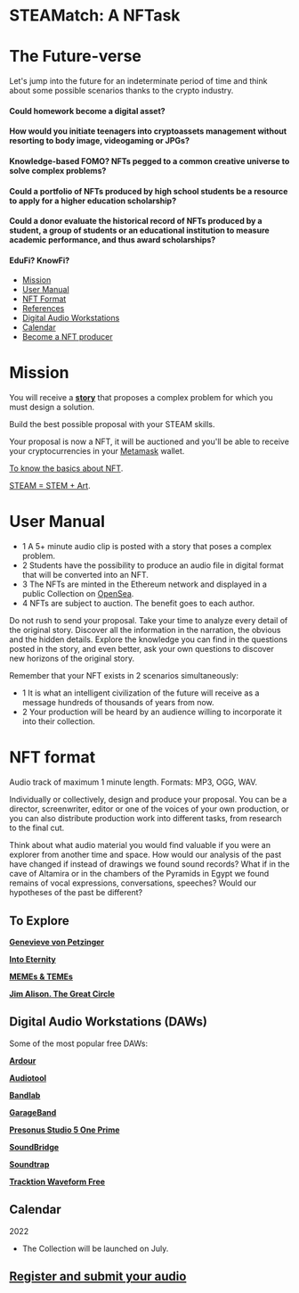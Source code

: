 # STEAMatch: A NFTask

# The Future-verse

Let's jump into the future for an indeterminate period of time and think about some possible scenarios thanks to the crypto industry.

#### Could homework become a digital asset?

#### How would you initiate teenagers into cryptoassets management without resorting to body image, videogaming or JPGs?

#### Knowledge-based FOMO? NFTs pegged to a common creative universe to solve complex problems?

#### Could a portfolio of NFTs produced by high school students be a resource to apply for a higher education scholarship?

#### Could a donor evaluate the historical record of NFTs produced by a student, a group of students or an educational institution to measure academic performance, and thus award scholarships?

#### EduFi? KnowFi?

* [Mission](#mission)
* [User Manual](#user-manual)
* [NFT Format](#nft-format)
* [References](#to-explore)
* [Digital Audio Workstations](#digital-audio-workstations-daws)
* [Calendar](#calendar)
* [Become a NFT producer](#register-and-submit-your-audio)

# Mission

You will receive a **[story](https://github.com/steamatch/STEAMatch-A-NFTask/blob/main/audio%20steamatch%20eng.mp3/)** that proposes a complex problem for which you must design a solution.

Build the best possible proposal with your STEAM skills. 

Your proposal is now a NFT, it will be auctioned and you'll be able to receive your cryptocurrencies in your [Metamask](https://metamask.io/) wallet.

[To know the basics about NFT](https://en.wikipedia.org/wiki/Non-fungible_token/).

[STEAM = STEM + Art](https://en.wikipedia.org/wiki/Science,_technology,_engineering,_and_mathematics).

# User Manual
+ 1 A 5+ minute audio clip is posted with a story that poses a complex problem.
+ 2 Students have the possibility to produce an audio file in digital format that will be converted into an NFT.
+ 3 The NFTs are minted in the Ethereum network and displayed in a public Collection on [OpenSea](https://opensea.io).
+ 4 NFTs are subject to auction. The benefit goes to each author.

Do not rush to send your proposal. Take your time to analyze every detail of the original story. Discover all the information in the narration, the obvious and the hidden details. Explore the knowledge you can find in the questions posted in the story, and even better, ask your own questions to discover new horizons of the original story.

Remember that your NFT exists in 2 scenarios simultaneously: 
+ 1 It is what an intelligent civilization of the future will receive as a message hundreds of thousands of years from now. 
+ 2 Your production will be heard by an audience willing to incorporate it into their collection.

# NFT format
Audio track of maximum 1 minute length. Formats: MP3, OGG, WAV.

Individually or collectively, design and produce your proposal. You can be a director, screenwriter, editor or one of the voices of your own production, or you can also distribute production work into different tasks, from research to the final cut. 

Think about what audio material you would find valuable if you were an explorer from another time and space. How would our analysis of the past have changed if instead of drawings we found sound records? What if in the cave of Altamira or in the chambers of the Pyramids in Egypt we found remains of vocal expressions, conversations, speeches? Would our hypotheses of the past be different?

## To Explore

**[Genevieve von Petzinger](https://www.ted.com/talks/genevieve_von_petzinger_why_are_these_32_symbols_found_in_ancient_caves_all_over_europe/)**

**[Into Eternity](https://vimeo.com/ondemand/intoeternity/158645712/)**

**[MEMEs & TEMEs](https://www.ted.com/talks/susan_blackmore_memes_and_temes/)**

**[Jim Alison. The Great Circle](http://home.hiwaay.net/~jalison/)**

## Digital Audio Workstations (DAWs)

Some of the most popular free DAWs:

**[Ardour](https://ardour.org/)**

**[Audiotool](https://www.audiotool.com)**

**[Bandlab](https://www.bandlab.com/)**

**[GarageBand](https://www.apple.com/co/mac/garageband/)**

**[Presonus Studio 5 One Prime](https://shop.presonus.com/Studio-One-5-Prime/)**

**[SoundBridge](https://soundbridge.io/)**

**[Soundtrap](https://www.soundtrap.com/)**

**[Tracktion Waveform Free](https://www.tracktion.com/products/waveform-free)**

## Calendar

2022
+ The Collection will be launched on July. 

## [Register and submit your audio](https://docs.google.com/forms/d/e/1FAIpQLSdEjByNtfa4y5L_ARHOGvkv2SqZVF1OKfCBb14MtGMJEg7p4g/viewform)
